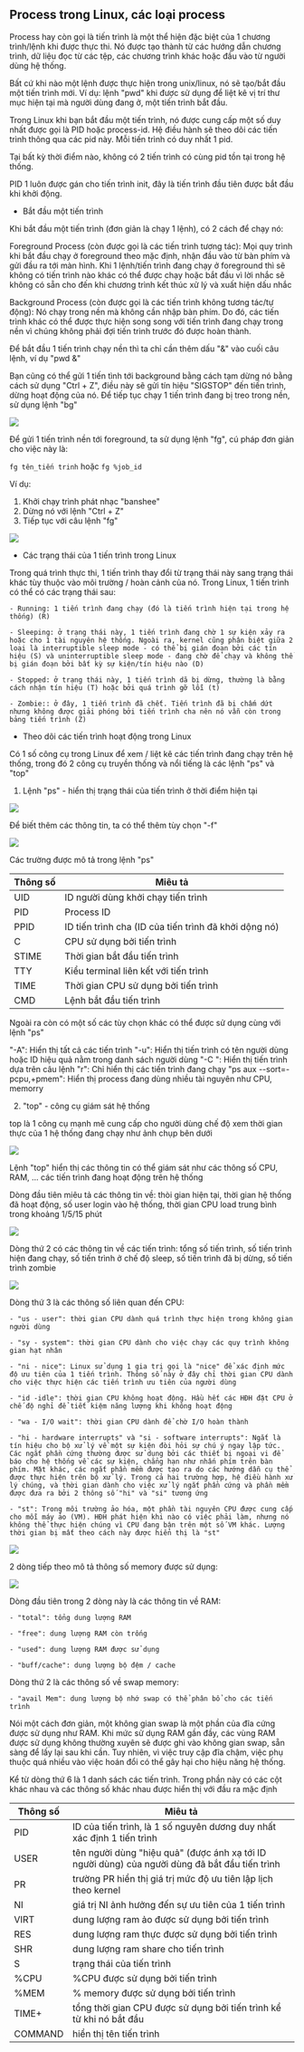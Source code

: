 ## Process trong Linux, các loại process

Process hay còn gọi là tiến trình là một thể hiện đặc biệt của 1 chương trình/lệnh khi được thực thi. Nó được tạo thành từ các hướng dẫn chương trình, dữ liệu đọc từ các tệp, các chương trình khác hoặc đầu vào từ người dùng hệ thống.

Bất cứ khi nào một lệnh được thực hiện trong unix/linux, nó sẽ tạo/bắt đầu một tiến trình mới. Ví dụ: lệnh "pwd" khi được sử dụng để liệt kê vị trí thư mục hiện tại mà người dùng đang ở, một tiến trình bắt đầu.

Trong Linux khi bạn bắt đầu một tiến trình, nó được cung cấp một số duy nhất được gọi là PID hoặc process-id. Hệ điều hành sẽ theo dõi các tiến trình thông qua các pid này. Mỗi tiến trình có duy nhất 1 pid.

Tại bất kỳ thời điểm nào, không có 2 tiến trình có cùng pid tồn tại trong hệ thống.

PID 1 luôn được gán cho tiến trình init, đây là tiến trình đầu tiên được bắt đầu khi khởi động.

- Bắt đầu một tiến trình

Khi bắt đầu một tiến trình (đơn giản là chạy 1 lệnh), có 2 cách để chạy nó:

Foreground Process (còn được gọi là các tiến trình tương tác): Mọi quy trình khi bắt đầu chạy ở foreground theo mặc định, nhận đầu vào từ bàn phím và gửi đầu ra tới màn hình. Khi 1 lệnh/tiến trình đang chạy ở foreground thì sẽ không có tiến trình nào khác có thể được chạy hoặc bắt đầu vì lời nhắc sẽ không có sẵn cho đến khi chương trình kết thúc xử lý và xuất hiện dấu nhắc

Background Process (còn được gọi là các tiến trình không tương tác/tự động): Nó chạy trong nền mà không cần nhập bàn phím. Do đó, các tiến trình khác có thể được thực hiện song song với tiến trình đang chạy trong nền vì chúng không phải đợi tiến trình trước đó được hoàn thành.

Để bắt đầu 1 tiến trình chạy nền thì ta chỉ cần thêm dấu "&" vào cuối câu lệnh, ví dụ "pwd &"

Bạn cũng có thể gửi 1 tiến tình tới background bằng cách tạm dừng nó bằng cách sử dụng "Ctrl + Z", điều này sẽ gửi tín hiệu "SIGSTOP" đến tiến trình, dừng hoạt động của nó. Để tiếp tục chạy 1 tiến trình đang bị treo trong nền, sử dụng lệnh "bg" 

<img src="img/bg.jpg">

Để gửi 1 tiến trình nền tới foreground, ta sử dụng lệnh "fg", cú pháp đơn giản cho việc này là:

`fg tên_tiến trinh` hoặc `fg %job_id`

Ví dụ:

1. Khởi chạy trình phát nhạc "banshee"
2. Dừng nó với lệnh "Ctrl + Z"
3. Tiếp tục với câu lệnh "fg"

<img src="img/108.png">

- Các trạng thái của 1 tiến trình trong Linux

Trong quá trình thực thi, 1 tiến trình thay đổi từ trạng thái này sang trạng thái khác tùy thuộc vào môi trường / hoàn cảnh của nó. Trong Linux, 1 tiến trình có thể có các trạng thái sau:

	- Running: 1 tiến trình đang chạy (đó là tiến trình hiện tại trong hệ thống) (R)
	
	- Sleeping: ở trạng thái này, 1 tiến trình đang chờ 1 sự kiện xảy ra hoặc cho 1 tài nguyên hệ thống. Ngoài ra, kernel cũng phân biệt giữa 2 loại là interruptible sleep mode - có thể bị gián đoạn bởi các tín hiệu (S) và uninterruptible sleep mode - đang chờ để chạy và không thể bị gián đoạn bởi bất kỳ sự kiện/tín hiệu nào (D)
	
	- Stopped: ở trạng thái này, 1 tiến trình dã bị dừng, thường là bằng cách nhận tín hiệu (T) hoặc bởi quá trình gỡ lỗi (t)
	
	- Zombie:: ở đây, 1 tiến trình đã chết. Tiến trình đã bị chấm dứt nhưng không được giải phóng bởi tiến trình cha nên nó vẫn còn trong bảng tiến trình (Z)

- Theo dõi các tiến trình hoạt động trong Linux

Có 1 số công cụ trong Linux để xem / liệt kê các tiến trình đang chạy trên hệ thống, trong đó 2 công cụ truyền thống và nổi tiếng là các lệnh "ps" và "top"

1. Lệnh "ps" - hiển thị trạng thái của tiến trình ở thời điểm hiện tại

<img src="img/109.png">

Để biết thêm các thông tin, ta có thể thêm tùy chọn "-f"

<img src="img/110.png">

Các trường được mô tả trong lệnh "ps"

| Thông số | Miêu tả |
| --- | --- |
| UID | ID người dùng khởi chạy tiến trình |
| PID | Process ID |
| PPID | ID tiến trình cha (ID của tiến trình đã khởi dộng nó) |
| C | CPU sử dụng bởi tiến trình |
| STIME | Thời gian bắt đầu tiến trình |
| TTY | Kiểu terminal liên kết với tiến trình |
| TIME | Thời gian CPU sử dụng bởi tiến trình |
| CMD | Lệnh bắt đầu tiến trình |

Ngoài ra còn có một số các tùy chọn khác có thể được sử dụng cùng với lệnh "ps"

"-A": Hiển thị tất cả các tiến trình
"-u": Hiển thị tiến trình có tên người dùng hoặc ID hiệu quả nằm trong danh sách người dùng
"-C <command>": Hiển thị tiến trình dựa trên câu lệnh
"r": Chỉ hiển thị các tiến trình đang chạy
"ps aux --sort=-pcpu,+pmem": Hiển thị process đang dùng nhiều tài nguyên như CPU, memorry

2. "top" - công cụ giám sát hệ thống

top là 1 công cụ mạnh mẽ cung cấp cho người dùng chế độ xem thời gian thực của 1 hệ thống đang chạy như ảnh chụp bên dưới

<img src="img/111.png">

Lệnh "top" hiển thị các thông tin có thể giám sát như các thông số CPU, RAM, ... các tiến trình đang hoạt động trên hệ thống

Dòng đầu tiên miêu tả các thông tin về: thòi gian hiện tại, thời gian hệ thống đã hoạt động, số user login vào hệ thống, thời gian CPU load trung bình trong khoảng 1/5/15 phút

<img src="img/112.png">

Dòng thứ 2 có các thông tin về các tiến trình: tổng số tiến trình, số tiến trình hiện đang chạy, số tiến trình ở chế độ sleep, số tiến trình đã bị dừng, số tiến trình zombie

<img src="img/113.png">

Dòng thứ 3 là các thông số liên quan đến CPU:

	- "us - user": thời gian CPU dành quá trình thực hiện trong không gian người dùng
	
	- "sy - system": thời gian CPU dành cho việc chạy các quy trình không gian hạt nhân
	
	- "ni - nice": Linux sử dụng 1 gia trị gọi là "nice" để xác định mức độ ưu tiên của 1 tiến trình. Thông số này ở đây chỉ thời gian CPU dành cho việc thực hiện các tiến trình ưu tiên của người dùng
	
	- "id -idle": thời gian CPU không hoạt động. Hầu hết các HĐH đặt CPU ở chế độ nghỉ để tiết kiệm năng lượng khi không hoạt động
	
	- "wa - I/O wait": thời gian CPU dành để chờ I/O hoàn thành
	
	- "hi - hardware interrupts" và "si - software interrupts": Ngắt là tín hiệu cho bộ xử lý về một sự kiện đòi hỏi sự chú ý ngay lập tức. Các ngắt phần cứng thường được sử dụng bởi các thiết bị ngoại vi để báo cho hệ thống về các sự kiện, chẳng hạn như nhấn phím trên bàn phím. Mặt khác, các ngắt phần mềm được tạo ra do các hướng dẫn cụ thể được thực hiện trên bộ xử lý. Trong cả hai trường hợp, hệ điều hành xử lý chúng, và thời gian dành cho việc xử lý ngắt phần cứng và phần mềm được đưa ra bởi 2 thông số "hi" và "si" tương ứng
	
	- "st": Trong môi trường ảo hóa, một phần tài nguyên CPU được cung cấp cho mỗi máy ảo (VM). HĐH phát hiện khi nào có việc phải làm, nhưng nó không thể thực hiện chúng vì CPU đang bận trên một số VM khác. Lượng thời gian bị mất theo cách này được hiển thị là "st"

<img src="img/114.png">

2 dòng tiếp theo mô tả thông số memory được sử dụng:

<img src="img/115.png">

Dòng đầu tiên trong 2 dòng này là các thông tin về RAM:

	- "total": tổng dung lượng RAM
	
	- "free": dung lượng RAM còn trống
	
	- "used": dung lượng RAM được sử dụng
	
	- "buff/cache": dung lượng bộ đệm / cache

Dòng thứ 2 là các thông số về swap memory:

	- "avail Mem": dung lượng bộ nhớ swap có thể phân bổ cho các tiến trình

Nói một cách đơn giản, một không gian swap là một phần của đĩa cứng được sử dụng như RAM. Khi mức sử dụng RAM gần đầy, các vùng RAM được sử dụng không thường xuyên sẽ được ghi vào không gian swap, sẵn sàng để lấy lại sau khi cần. Tuy nhiên, vì việc truy cập đĩa chậm, việc phụ thuộc quá nhiều vào việc hoán đổi có thể gây hại cho hiệu năng hệ thống.

Kể từ dòng thứ 6 là 1 danh sách các tiến trình. Trong phần này có các cột khác nhau và các thông số khác nhau được hiển thị với đầu ra mặc định

| Thông số | Miêu tả |
| --- | --- |
| PID | ID của tiến trình, là 1 số nguyên dương duy nhất xác định 1 tiến trình |
| USER | tên người dùng "hiệu quả" (được ánh  xạ tới ID người dùng) của người dùng đã bắt đầu tiến trình |
| PR | trường PR hiển thị giá trị mức độ ưu tiên lập lịch theo kernel |
| NI | giá trị NI ảnh hưởng đến sự ưu tiên của 1 tiến trình |
| VIRT | dung lượng ram ảo được sử dụng bởi tiến trình |
| RES | dung lượng ram thực được sử dụng bởi tiến trình |
| SHR | dung lượng ram share cho tiến trình |
| S | trạng thái của tiến trình |
| %CPU | %CPU được sử dụng bởi tiến trình |
| %MEM | % memory được sử dụng bởi tiến trình |
| TIME+ | tổng thời gian CPU được sử dụng bởi tiến trình kể từ khi nó bắt đầu |
| COMMAND | hiển thị tên tiến trình |
